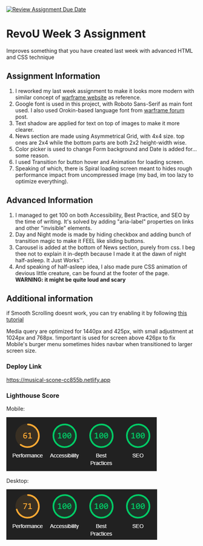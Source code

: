 [![Review Assignment Due Date](https://classroom.github.com/assets/deadline-readme-button-24ddc0f5d75046c5622901739e7c5dd533143b0c8e959d652212380cedb1ea36.svg)](https://classroom.github.com/a/nVsM4ivD)

# RevoU Week 3 Assignment
Improves something that you have created last week with advanced HTML and CSS technique

## Assignment Information
1. I reworked my last week assignment to make it looks more modern with similar concept of [warframe website](https://warframe.com) as reference.
2. Google font is used in this project, with Roboto Sans-Serif as main font used. I also used Orokin-based language font from [warframe forum](https://forums.warframe.com/topic/339630-orokintenno-font-v2/) post.
3. Text shadow are applied for text on top of images to make it more clearer.
4. News section are made using Asymmetrical Grid, with 4x4 size. top ones are 2x4 while the bottom parts are both 2x2 height-width wise.
5. Color picker is used to change Form background and Date is added for... some reason.
6. I used Transition for button hover and Animation for loading screen.
7. Speaking of which, there is Spiral loading screen meant to hides rough performance impact from uncompressed image (my bad, im too lazy to optimize everything).

## Advanced Information
1. I managed to get 100 on both Accessibility, Best Practice, and SEO by the time of writing. It's solved by adding "aria-label" properties on links and other "invisible" elements.
2. Day and Night mode is made by hiding checkbox and adding bunch of transition magic to make it FEEL like sliding buttons.
3. Carousel is added at the bottom of News section, purely from css. I beg thee not to explain it in-depth because I made it at the dawn of night half-asleep. It Just Works:tm:.
4. And speaking of half-asleep idea, I also made pure CSS animation of devious little creature, can be found at the footer of the page. **WARNING: it might be quite loud and scary**

## Additional information
if Smooth Scrolling doesnt work, you can try enabling it by following [this tutorial](https://www.majorgeeks.com/content/page/how_to_enable_or_disable_smooth_scrolling_in_google_chrome.html#:~:text=If%20your%20Google%20Chrome%20seems,on%20the%20bottom-right%20corner.)

Media query are optimized for 1440px and 425px, with small adjustment at 1024px and 768px.
!important is used for screen above 426px to fix Mobile's burger menu sometimes hides navbar when transitioned to larger screen size.

### Deploy Link
https://musical-scone-cc855b.netlify.app

### Lighthouse Score
Mobile:

![lighthouse score all 100 mobile](/Assets/Images/Readme/mobilePerformance.png "Lighthouse score mobile")

Desktop:

![lighthouse score all 100 desktop](/Assets/Images/Readme/desktopPerformance.png "Lighthouse score desktop")
